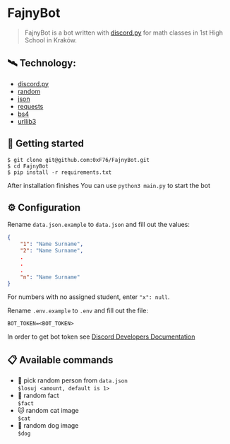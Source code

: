 # FajnyBot
> FajnyBot is a bot written with [discord.py]((https://discordpy.readthedocs.io/en/latest/index.html#)) for math classes in 1st High School in Kraków.

## 🛰️ Technology:
- [discord.py](https://discordpy.readthedocs.io/en/latest/index.html#)
- [random](https://docs.python.org/3/library/random.html)
- [json](https://docs.python.org/3/library/json.html)
- [requests](https://pypi.org/project/requests/)
- [bs4](https://pypi.org/project/beautifulsoup4/)
- [urllib3](https://pypi.org/project/urllib3/)

## 🚀 Getting started
```
$ git clone git@github.com:0xF76/FajnyBot.git
$ cd FajnyBot
$ pip install -r requirements.txt
```
After installation finishes You can use `python3 main.py` to start the bot

## ⚙️ Configuration
Rename `data.json.example` to `data.json` and fill out the values:
```json
{
    "1": "Name Surname",
    "2": "Name Surname",
    .
    .
    .
    "n": "Name Surname"
}
```
For numbers with no assigned student, enter `"x": null`.


Rename `.env.example` to `.env` and fill out the file:
```env
BOT_TOKEN=<BOT_TOKEN>
```
In order to get bot token see [Discord Developers Documentation](https://discord.com/developers/docs/intro)

## 📋 Available commands
* 🎲 pick random person from `data.json`\
`$losuj <amount, default is 1>`
* 📰 random fact\
`$fact`
* 🐱 random cat image\
`$cat`
* 🐶 random dog image\
`$dog`
